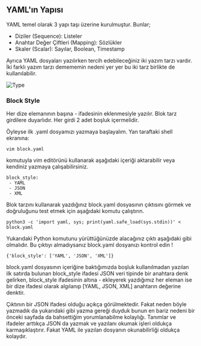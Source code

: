 ## YAML'ın Yapısı

YAML temel olarak 3 yapı taşı üzerine kurulmuştur. Bunlar;

* Diziler (Sequence): Listeler
* Anahtar Değer Çiftleri (Mapping): Sözlükler
* Skaler (Scalar): Sayılar, Boolean, Timestamp

Ayrıca YAML dosyaları yazılırken tercih edebileceğiniz iki yazım tarzı vardır. İki farklı yazım tarzı demememin nedeni yer yer bu iki tarz birlikte de kullanılabilir.

![Type](https://miro.medium.com/max/1046/1*H8M-Nc_-qO8I4TEyDjr0Jg.png)

### Block Style
Her dize elemanının başına - ifadesinin eklenmesiyle yazılır. Blok tarz girdilere duyarlıdır. Her girdi 2 adet boşluk içermelidir.

Öyleyse ilk .yaml dosyamızı yazmaya başlayalım. Yan taraftaki shell ekranına:
```` 
vim block.yaml
````
komutuyla vim editörünü kullanarak aşağıdaki içeriği aktarabilir veya kendiniz yazmaya çalışabilirsiniz. 

````
block_style:
 - YAML
 - JSON
 - XML
````
Blok tarzını kullanarak yazdığınız block.yaml dosyasının çıktısını görmek ve doğruluğunu test etmek için aşağıdaki komutu çalıştırın.

````
python3 -c 'import yaml, sys; print(yaml.safe_load(sys.stdin))' < block.yaml
````
Yukarıdaki Python komutunu yürüttüğünüzde alacağınız çıktı aşağıdaki gibi olmalıdır. Bu çıktıyı almadıysanız block.yaml dosyanızı kontrol edin !
````
{'block_style': ['YAML', 'JSON', 'XML']}
````
block.yaml dosyasının içeriğine baktığımızda boşluk kullanılmadan yazılan ilk satırda bulunan block_style ifadesi JSON veri tipinde bir anahtara denk gelirken, block_style ifadesinin altına - ekleyerek yazdığımız her eleman ise bir dize ifadesi olarak algılanıp [YAML, JSON, XML] anahtarın değerine denktir.

Çıktının bir JSON ifadesi olduğu açıkça görülmektedir. Fakat neden böyle yazmadık da yukarıdaki gibi yazma gereği duyduk bunun en bariz nedeni bir önceki sayfada da bahsettiğim yorumlanabilme kolaylığı. Tanımlar ve ifadeler arttıkça JSON da yazmak ve yazılanı okumak işleri oldukça karmaşıklaştırır. Fakat YAML ile yazılan dosyanın okunabilirliği oldukça kolaydır.